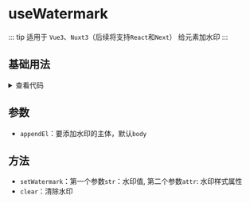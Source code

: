 <script setup>
import watermark from './watermark.vue'
</script>

# useWatermark

::: tip 适用于 `Vue3`、`Nuxt3`（后续将支持`React`和`Next`）
给元素加水印
:::

<!-- <description description="给元素加水印" :tagNameList="['Vue3']"  /> -->

## 基础用法

<watermark />

<details>

<summary>查看代码</summary>

<<< @/hooks/useWatermark/watermark.vue

</details>

## 参数

- `appendEl`：要添加水印的主体，默认`body`

## 方法

- `setWatermark`：第一个参数`str`：水印值, 第二个参数`attr`: 水印样式属性
- `clear`：清除水印

